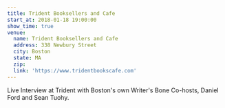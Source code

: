 ```yaml
---
title: Trident Booksellers and Cafe
start_at: 2018-01-18 19:00:00
show_time: true
venue:
  name: Trident Booksellers and Cafe
  address: 338 Newbury Street
  city: Boston
  state: MA
  zip:
  link: 'https://www.tridentbookscafe.com'
---
```



Live Interview at Trident with Boston's own Writer's Bone Co-hosts, Daniel Ford and Sean Tuohy.&nbsp;